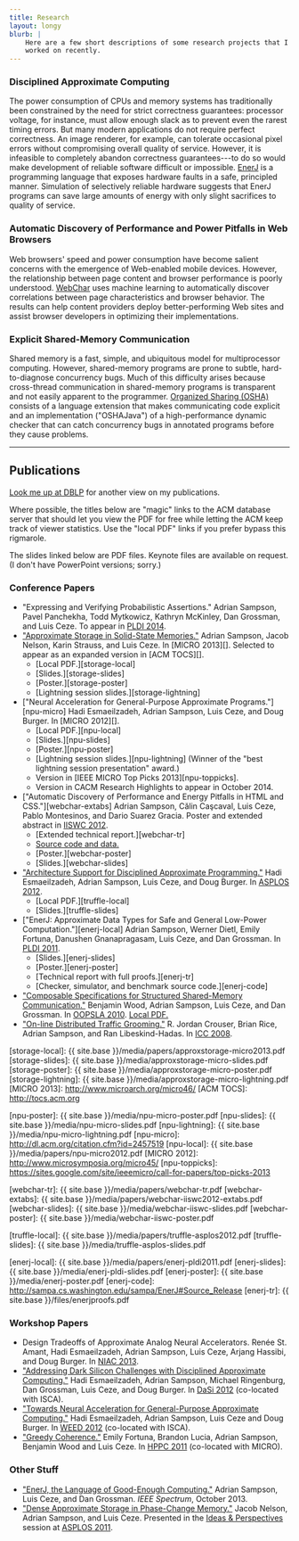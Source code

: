 ```yaml
---
title: Research
layout: longy
blurb: |
    Here are a few short descriptions of some research projects that I've
    worked on recently.
---
```


### Disciplined Approximate Computing

The power consumption of CPUs and memory systems has traditionally been
constrained by the need for strict correctness guarantees: processor voltage,
for instance, must allow enough slack as to prevent even the rarest timing
errors. But many modern applications do not require perfect correctness. An
image renderer, for example, can tolerate occasional pixel errors without
compromising overall quality of service. However, it is infeasible to
completely abandon correctness guarantees---to do so would make development of
reliable software difficult or impossible. [EnerJ][enerj-home] is a programming
language that exposes hardware faults in a safe, principled manner. Simulation
of selectively reliable hardware suggests that EnerJ programs can save large
amounts of energy with only slight sacrifices to quality of service.

[enerj-home]: http://sampa.cs.washington.edu/sampa/EnerJ

### Automatic Discovery of Performance and Power Pitfalls in Web Browsers

Web browsers' speed and power consumption have become salient concerns with the
emergence of Web-enabled mobile devices. However, the relationship between page
content and browser performance is poorly understood. [WebChar][webchar] uses
machine learning to automatically discover correlations between page
characteristics and browser behavior. The results can help content providers
deploy better-performing Web sites and assist browser developers in optimizing
their implementations.

[webchar]: http://sampa.cs.washington.edu/sampa/WebChar

### Explicit Shared-Memory Communication

Shared memory is a fast, simple, and ubiquitous model for multiprocessor
computing. However, shared-memory programs are prone to subtle,
hard-to-diagnose concurrency bugs. Much of this difficulty arises because
cross-thread communication in shared-memory programs is transparent and not
easily apparent to the programmer. [Organized Sharing (OSHA)][osha-home]
consists of a language extension that makes communicating code explicit and an
implementation ("OSHAJava") of a high-performance dynamic checker that can
catch concurrency bugs in annotated programs before they cause problems.

[osha-home]: http://sampa.cs.washington.edu/sampa/Organized_Sharing_(OSHA)

-------

## Publications

[Look me up at DBLP][dblp] for another view on my publications.

Where possible, the titles below are "magic" links to the ACM database server
that should let you view the PDF for free while letting the ACM keep track of
viewer statistics. Use the "local PDF" links if you prefer bypass this
rigmarole.

The slides linked below are PDF files. Keynote files are available on request.
(I don't have PowerPoint versions; sorry.)

[dblp]: http://www.informatik.uni-trier.de/~ley/db/indices/a-tree/s/Sampson:Adrian.html

### Conference Papers

 * "Expressing and Verifying Probabilistic Assertions."
   Adrian Sampson, Pavel Panchekha, Todd Mytkowicz, Kathryn McKinley, Dan
   Grossman, and Luis Ceze.
   To appear in [PLDI 2014][].
 * ["Approximate Storage in Solid-State Memories."][approxstorage]
   Adrian Sampson, Jacob Nelson, Karin Strauss, and Luis Ceze. In
   [MICRO 2013][]. Selected to appear as an expanded version in [ACM TOCS][].
    * [Local PDF.][storage-local]
    * [Slides.][storage-slides]
    * [Poster.][storage-poster]
    * [Lightning session slides.][storage-lightning]
 * ["Neural Acceleration for General-Purpose Approximate Programs."][npu-micro]
   Hadi Esmaeilzadeh, Adrian Sampson, Luis Ceze, and Doug Burger. In
   [MICRO 2012][].
    * [Local PDF.][npu-local]
    * [Slides.][npu-slides]
    * [Poster.][npu-poster]
    * [Lightning session slides.][npu-lightning] (Winner of the "best
      lightning session presentation" award.)
    * Version in [IEEE MICRO Top Picks 2013][npu-toppicks].
    * Version in CACM Research Highlights to appear in October 2014.
 * ["Automatic Discovery of Performance and Energy Pitfalls in HTML and
   CSS."][webchar-extabs]
   Adrian Sampson, Călin Caşcaval, Luis Ceze, Pablo Montesinos, and Dario
   Suarez Gracia. Poster and extended abstract in [IISWC 2012][].
    * [Extended technical report.][webchar-tr]
    * [Source code and data.][webchar]
    * [Poster.][webchar-poster]
    * [Slides.][webchar-slides]
 * ["Architecture Support for Disciplined Approximate Programming."][truffle]
   Hadi Esmaeilzadeh, Adrian Sampson, Luis Ceze, and Doug Burger. In
   [ASPLOS 2012][].
    * [Local PDF.][truffle-local]
    * [Slides.][truffle-slides]
 * ["EnerJ: Approximate Data Types for Safe and General Low-Power
   Computation."][enerj-local]
   Adrian Sampson, Werner Dietl, Emily Fortuna, Danushen Gnanapragasam, Luis
   Ceze, and Dan Grossman. In [PLDI 2011][].
    * [Slides.][enerj-slides]
    * [Poster.][enerj-poster]
    * [Technical report with full proofs.][enerj-tr]
    * [Checker, simulator, and benchmark source code.][enerj-code]
 * ["Composable Specifications for Structured Shared-Memory
   Communication."][osha]
   Benjamin Wood, Adrian Sampson, Luis Ceze, and Dan Grossman.
   In [OOPSLA 2010][]. [Local PDF.][osha-local]
 * <a href="http://dx.doi.org/10.1109/ICC.2008.984">"On-line Distributed Traffic Grooming."</a>
   R. Jordan Crouser, Brian Rice, Adrian Sampson, and Ran Libeskind-Hadas.
   In [ICC 2008][].

[PLDI 2014]: http://conferences.inf.ed.ac.uk/pldi2014/

[approxstorage]: http://dl.acm.org/citation.cfm?id=2540708.2540712
[storage-local]: {{ site.base }}/media/papers/approxstorage-micro2013.pdf
[storage-slides]: {{ site.base }}/media/approxstorage-micro-slides.pdf
[storage-poster]: {{ site.base }}/media/approxstorage-micro-poster.pdf
[storage-lightning]: {{ site.base }}/media/approxstorage-micro-lightning.pdf
[MICRO 2013]: http://www.microarch.org/micro46/
[ACM TOCS]: http://tocs.acm.org

[npu-poster]: {{ site.base }}/media/npu-micro-poster.pdf
[npu-slides]: {{ site.base }}/media/npu-micro-slides.pdf
[npu-lightning]: {{ site.base }}/media/npu-micro-lightning.pdf
[npu-micro]: http://dl.acm.org/citation.cfm?id=2457519
[npu-local]: {{ site.base }}/media/papers/npu-micro2012.pdf
[MICRO 2012]: http://www.microsymposia.org/micro45/
[npu-toppicks]: https://sites.google.com/site/ieeemicro/call-for-papers/top-picks-2013

[iiswc 2012]: http://www.iiswc.org/iiswc2012/
[webchar-tr]: {{ site.base }}/media/papers/webchar-tr.pdf
[webchar-extabs]: {{ site.base }}/media/papers/webchar-iiswc2012-extabs.pdf
[webchar-slides]: {{ site.base }}/media/webchar-iiswc-slides.pdf
[webchar-poster]: {{ site.base }}/media/webchar-iiswc-poster.pdf

[truffle]: http://dl.acm.org/authorize?6607704
[truffle-local]: {{ site.base }}/media/papers/truffle-asplos2012.pdf
[truffle-slides]: {{ site.base }}/media/truffle-asplos-slides.pdf

[enerj]: http://dl.acm.org/authorize?436230
[enerj-local]: {{ site.base }}/media/papers/enerj-pldi2011.pdf
[enerj-slides]: {{ site.base }}/media/enerj-pldi-slides.pdf
[enerj-poster]: {{ site.base }}/media/enerj-poster.pdf
[enerj-code]: http://sampa.cs.washington.edu/sampa/EnerJ#Source_Release
[enerj-tr]: {{ site.base }}/files/enerjproofs.pdf

[osha]: http://dl.acm.org/authorize?390121
[osha-local]: http://sampa.cs.washington.edu/public/uploads/e/e9/Osha-oopsla2010.pdf

[ASPLOS 2012]: http://research.microsoft.com/en-us/um/cambridge/events/asplos_2012/
[PLDI 2011]: http://pldi11.cs.utah.edu/
[OOPSLA 2010]: http://www.splashcon.org/index.php?option=com_content&amp;view=article&amp;id=47:oopsla-research-papers&amp;catid=34:due-march-25-2010&amp;Itemid=55
[ICC 2008]: http://www.ieee-icc.org/2008/

### Workshop Papers

 * Design Tradeoffs of Approximate Analog Neural Accelerators.
   Renée St. Amant, Hadi Esmaeilzadeh, Adrian Sampson, Luis Ceze, Arjang
   Hassibi, and Doug Burger. In [NIAC 2013][].
 * ["Addressing Dark Silicon Challenges with Disciplined Approximate
   Computing."][dasi-paper] Hadi Esmaeilzadeh, Adrian Sampson, Michael
   Ringenburg, Dan Grossman, Luis Ceze, and Doug Burger. In [DaSi 2012][]
   (co-located with ISCA).
 * ["Towards Neural Acceleration for General-Purpose Approximate
   Computing."][weed-paper] Hadi Esmaeilzadeh, Adrian Sampson, Luis Ceze and
   Doug Burger. In [WEED 2012][] (co-located with ISCA).
 * ["Greedy Coherence."][greco] Emily Fortuna, Brandon Lucia, Adrian Sampson,
   Benjamin Wood and Luis Ceze. In [HPPC 2011][] (co-located with MICRO).

[NIAC 2013]: http://arch2neu.saclay.inria.fr/NIAC/
[weed-paper]: http://research.ihost.com/weed2012/pdfs/paper%20G.pdf
[dasi-paper]: http://sampa.cs.washington.edu/public/uploads/b/bc/Npu-dasi12.pdf
[DaSi 2012]: http://darksilicon.ucsd.edu/
[WEED 2012]: http://research.ihost.com/weed2012/
[greco]: http://abstract.cs.washington.edu/~blucia0a/pubs/greco.pdf
[HPPC 2011]: http://hppc.lsc.ic.unicamp.br/

### Other Stuff

 * ["EnerJ, the Language of Good-Enough Computing."][spectrum]
   Adrian Sampson, Luis Ceze, and Dan Grossman.
   *IEEE Spectrum*, October 2013.
 * ["Dense Approximate Storage in Phase-Change Memory."](http://asplos11.cs.ucr.edu/selected_submissions/phase-change-memory.pdf)
   Jacob Nelson, Adrian Sampson, and Luis Ceze.
   Presented in the <a href="http://asplos11.cs.ucr.edu/crazyidea.html">Ideas
   &amp; Perspectives</a> session at
   <a href="http://asplos11.cs.ucr.edu/">ASPLOS 2011</a>.

[spectrum]: http://spectrum.ieee.org/computing/software/enerj-the-language-of-goodenough-computing
